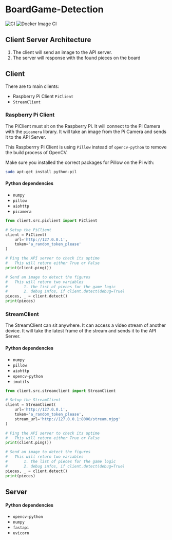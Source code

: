 # BoardGame-Detection
![CI](https://github.com/callFEELD/BoardGame-Detection/workflows/CI/badge.svg)
![Docker Image CI](https://github.com/callFEELD/BoardGame-Detection/workflows/Docker%20Image%20CI/badge.svg)

## Client Server Architecture
1. The client will send an image to the API server.
2. The server will response with the found pieces on the board

## Client
There are to main clients:
+ Raspberry Pi Client `PiClient`
+ `StreamClient`

### Raspberry Pi Client
The PiClient must sit on the Raspberry Pi.
It will connect to the Pi Camera with the `picamera` library.
It will take an image from the Pi Camera and sends it to the API Server.

This Raspberrry Pi Client is using `Pillow` instead of `opencv-python` to
remove the build process of OpenCV.

Make sure you installed the correct packages for Pillow on the Pi with:
```bash
sudo apt-get install python-pil
```

#### Python dependencies
+ `numpy`
+ `pillow`
+ `aiohttp`
+ `picamera`

```python
from client.src.piclient import PiClient

# Setup the PiClient
client = PiClient(
    url='http://127.0.0.1',
    token='a_random_token_please'
)

# Ping the API server to check its uptime
#   This will return either True or False
print(client.ping())

# Send an image to detect the figures
#   This will return two variables
#       1. the list of pieces for the game logic
#       2. debug infos, if client.detect(debug=True)
pieces, _ = client.detect()
print(pieces)
```

### StreamClient
The StreamClient can sit anywhere. It can access a video stream of another device.
It will take the latest frame of the stream and sends it to the API Server.

#### Python dependencies
+ `numpy`
+ `pillow`
+ `aiohttp`
+ `opencv-python`
+ `imutils`

```python
from client.src.streamclient import StreamClient

# Setup the StreamClient
client = StreamClient(
    url='http://127.0.0.1',
    token='a_random_token_please',
    stream_url='http://127.0.0.1:8000/stream.mjpg'
)

# Ping the API server to check its uptime
#   This will return either True or False
print(client.ping())

# Send an image to detect the figures
#   This will return two variables
#       1. the list of pieces for the game logic
#       2. debug infos, if client.detect(debug=True)
pieces, _ = client.detect()
print(pieces)
```

## Server
#### Python dependencies
+ `opencv-python`
+ `numpy`
+ `fastapi`
+ `uvicorn`
